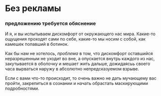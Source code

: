 # Без рекламы

### предложению требуется обяснение

И я, и вы испытываем дискомфорт от окружающего нас мира. Какие-то   ощущения проходят сами по себе, какие-то мы носим с собой, как камешек попавший в ботинок.

Как бы нам не хотелось, *проблема* в том, что дискомфорт оставшийся неразрешенным не уходит во вне, а опускается внутрь каждого из нас, закутывается в оболочку и мешает жить дальше, дожидаясьь своего часа вырваться наружу в абсолютно непредсказуемом взрыве.

Если с вами что-то происходит, то очень важно не дать мучающему вас пройти, закрепиться в сознании и начать обрастать маскирующими подробностями.

